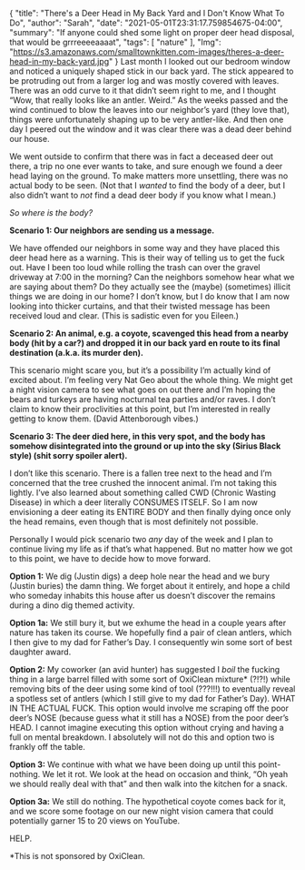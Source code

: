 {
    "title": "There's a Deer Head in My Back Yard and I Don't Know What To Do",
    "author": "Sarah",
    "date": "2021-05-01T23:31:17.759854675-04:00",
    "summary": "If anyone could shed some light on proper deer head disposal, that would be grrreeeeaaaat",
    "tags": [
        "nature"
    ],
    "Img": "https://s3.amazonaws.com/smalltownkitten.com-images/theres-a-deer-head-in-my-back-yard.jpg"
}
Last month I looked out our bedroom window and noticed a uniquely shaped
stick in our back yard. The stick appeared to be protruding out from a
larger log and was mostly covered with leaves. There was an odd curve to
it that didn’t seem right to me, and I thought “Wow, that really looks
like an antler. Weird.” As the weeks passed and the wind continued to
blow the leaves into our neighbor’s yard (they love that), things were
unfortunately shaping up to be very antler-like. And then one day I
peered out the window and it was clear there was a dead deer behind our
house.

We went outside to confirm that there was in fact a deceased deer out
there, a trip no one ever wants to take, and sure enough we found a deer
head laying on the ground. To make matters more unsettling, there was no
actual body to be seen. (Not that I *wanted* to find the body of a deer,
but I also didn’t want to *not* find a dead deer body if you know what I
mean.)

*So where is the body?*

**Scenario 1: Our neighbors are sending us a message.**

We have offended our neighbors in some way and they have placed this
deer head here as a warning. This is their way of telling us to get the
fuck out. Have I been too loud while rolling the trash can over the
gravel driveway at 7:00 in the morning? Can the neighbors somehow hear
what we are saying about them? Do they actually see the (maybe)
(sometimes) illicit things we are doing in our home? I don’t know, but I
do know that I am now looking into thicker curtains, and that their
twisted message has been received loud and clear. (This is sadistic even
for you Eileen.)

**Scenario 2: An animal, e.g. a coyote, scavenged this head from a
nearby body (hit by a car?) and dropped it in our back yard en route to
its final destination (a.k.a. its murder den).**

This scenario might scare you, but it’s a possibility I’m actually kind
of excited about. I’m feeling very Nat Geo about the whole thing. We
might get a night vision camera to see what goes on out there and I’m
hoping the bears and turkeys are having nocturnal tea parties and/or
raves. I don’t claim to know their proclivities at this point, but I’m
interested in really getting to know them. (David Attenborough vibes.)

**Scenario 3: The deer died here, in this very spot, and the body has
somehow disintegrated into the ground or up into the sky (Sirius Black
style) (shit sorry spoiler alert).**

I don’t like this scenario. There is a fallen tree next to the head and
I’m concerned that the tree crushed the innocent animal. I’m not taking
this lightly. I’ve also learned about something called CWD (Chronic
Wasting Disease) in which a deer literally CONSUMES ITSELF. So I am now
envisioning a deer eating its ENTIRE BODY and then finally dying once
only the head remains, even though that is most definitely not possible.

Personally I would pick scenario two *any* day of the week and I plan to
continue living my life as if that’s what happened. But no matter how we
got to this point, we have to decide how to move forward.

**Option 1:** We dig (Justin digs) a deep hole near the head and we bury
(Justin buries) the damn thing. We forget about it entirely, and hope a
child who someday inhabits this house after us doesn’t discover the
remains during a dino dig themed activity.

**Option 1a:** We still bury it, but we exhume the head in a couple
years after nature has taken its course. We hopefully find a pair of
clean antlers, which I then give to my dad for Father’s Day. I
consequently win some sort of best daughter award.

**Option 2:** My coworker (an avid hunter) has suggested I *boil* the
fucking thing in a large barrel filled with some sort of OxiClean
mixture\* (?\!?\!) while removing bits of the deer using some kind of
tool (???\!\!\!) to eventually reveal a spotless set of antlers (which I
still give to my dad for Father’s Day). WHAT IN THE ACTUAL FUCK. This
option would involve me scraping off the poor deer’s NOSE (because guess
what it still has a NOSE) from the poor deer’s HEAD. I cannot imagine
executing this option without crying and having a full on mental
breakdown. I absolutely will not do this and option two is frankly off
the table.

**Option 3:** We continue with what we have been doing up until this
point- nothing. We let it rot. We look at the head on occasion and
think, “Oh yeah we should really deal with that” and then walk into the
kitchen for a snack.

**Option 3a:** We still do nothing. The hypothetical coyote comes back
for it, and we score some footage on our new night vision camera that
could potentially garner 15 to 20 views on YouTube.

HELP.

\*This is not sponsored by OxiClean.
